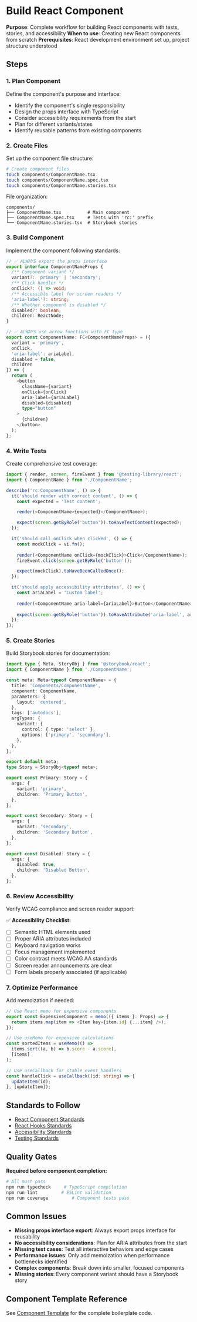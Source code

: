 # Build React Component

**Purpose**: Complete workflow for building React components with tests, stories, and accessibility
**When to use**: Creating new React components from scratch
**Prerequisites**: React development environment set up, project structure understood

## Steps

### 1. Plan Component

Define the component's purpose and interface:

- Identify the component's single responsibility
- Design the props interface with TypeScript
- Consider accessibility requirements from the start
- Plan for different variants/states
- Identify reusable patterns from existing components

### 2. Create Files

Set up the component file structure:

```bash
# Create component files
touch components/ComponentName.tsx
touch components/ComponentName.spec.tsx  
touch components/ComponentName.stories.tsx
```

File organization:

```plaintext
components/
├── ComponentName.tsx          # Main component
├── ComponentName.spec.tsx     # Tests with 'rc:' prefix
└── ComponentName.stories.tsx  # Storybook stories
```

### 3. Build Component

Implement the component following standards:

```typescript
// ✅ ALWAYS export the props interface
export interface ComponentNameProps {
  /** Component variant */
  variant?: 'primary' | 'secondary';
  /** Click handler */
  onClick?: () => void;
  /** Accessible label for screen readers */
  'aria-label'?: string;
  /** Whether component is disabled */
  disabled?: boolean;
  children: ReactNode;
}

// ✅ ALWAYS use arrow functions with FC type
export const ComponentName: FC<ComponentNameProps> = ({ 
  variant = 'primary',
  onClick,
  'aria-label': ariaLabel,
  disabled = false,
  children 
}) => {
  return (
    <button 
      className={variant} 
      onClick={onClick}
      aria-label={ariaLabel}
      disabled={disabled}
      type="button"
    >
      {children}
    </button>
  );
};
```

### 4. Write Tests

Create comprehensive test coverage:

```typescript
import { render, screen, fireEvent } from '@testing-library/react';
import { ComponentName } from './ComponentName';

describe('rc:ComponentName', () => {
  it('should render with correct content', () => {
    const expected = 'Test content';

    render(<ComponentName>{expected}</ComponentName>);

    expect(screen.getByRole('button')).toHaveTextContent(expected);
  });

  it('should call onClick when clicked', () => {
    const mockClick = vi.fn();
 
    render(<ComponentName onClick={mockClick}>Click</ComponentName>);
    fireEvent.click(screen.getByRole('button'));

    expect(mockClick).toHaveBeenCalledOnce();
  });

  it('should apply accessibility attributes', () => {
    const ariaLabel = 'Custom label';
    
    render(<ComponentName aria-label={ariaLabel}>Button</ComponentName>);
    
    expect(screen.getByRole('button')).toHaveAttribute('aria-label', ariaLabel);
  });
});
```

### 5. Create Stories

Build Storybook stories for documentation:

```typescript
import type { Meta, StoryObj } from '@storybook/react';
import { ComponentName } from './ComponentName';

const meta: Meta<typeof ComponentName> = {
  title: 'Components/ComponentName',
  component: ComponentName,
  parameters: {
    layout: 'centered',
  },
  tags: ['autodocs'],
  argTypes: {
    variant: {
      control: { type: 'select' },
      options: ['primary', 'secondary'],
    },
  },
};

export default meta;
type Story = StoryObj<typeof meta>;

export const Primary: Story = {
  args: {
    variant: 'primary',
    children: 'Primary Button',
  },
};

export const Secondary: Story = {
  args: {
    variant: 'secondary',
    children: 'Secondary Button',
  },
};

export const Disabled: Story = {
  args: {
    disabled: true,
    children: 'Disabled Button',
  },
};
```

### 6. Review Accessibility

Verify WCAG compliance and screen reader support:

✅ **Accessibility Checklist:**

- [ ] Semantic HTML elements used
- [ ] Proper ARIA attributes included
- [ ] Keyboard navigation works
- [ ] Focus management implemented
- [ ] Color contrast meets WCAG AA standards
- [ ] Screen reader announcements are clear
- [ ] Form labels properly associated (if applicable)

### 7. Optimize Performance

Add memoization if needed:

```typescript
// Use React.memo for expensive components
export const ExpensiveComponent = memo(({ items }: Props) => {
  return items.map(item => <Item key={item.id} {...item} />);
});

// Use useMemo for expensive calculations
const sortedItems = useMemo(() => 
  items.sort((a, b) => b.score - a.score),
  [items]
);

// Use useCallback for stable event handlers
const handleClick = useCallback((id: string) => {
  updateItem(id);
}, [updateItem]);
```

## Standards to Follow

- [React Component Standards](../../standards/frontend/react-components.md)
- [React Hooks Standards](../../standards/frontend/react-hooks.md)
- [Accessibility Standards](../../standards/frontend/accessibility.md)
- [Testing Standards](../../standards/quality/testing.md)

## Quality Gates

**Required before component completion:**

```bash
# All must pass
npm run typecheck     # TypeScript compilation
npm run lint         # ESLint validation
npm run coverage         # Component tests pass
```

## Common Issues

- **Missing props interface export**: Always export props interface for reusability
- **No accessibility considerations**: Plan for ARIA attributes from the start
- **Missing test cases**: Test all interactive behaviors and edge cases
- **Performance issues**: Only add memoization when performance bottlenecks identified
- **Complex components**: Break down into smaller, focused components
- **Missing stories**: Every component variant should have a Storybook story

## Component Template Reference

See [Component Template](../../patterns/frontend/component-template.md) for the complete boilerplate code.
